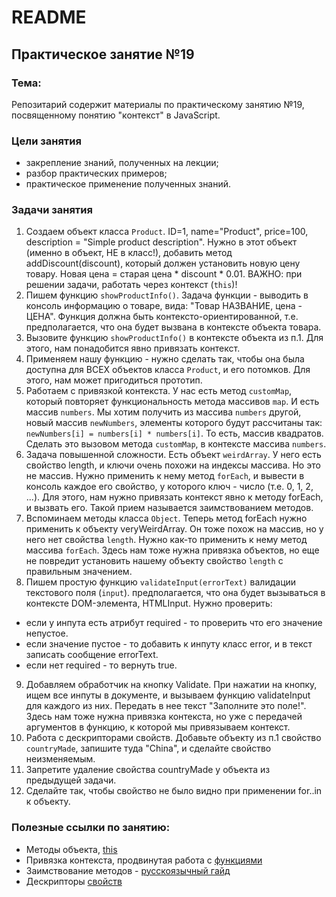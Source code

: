 # README

## Практическое занятие №19

### Тема:

Репозитарий содержит материалы по практическому занятию №19, посвященному понятию "контекст" в JavaScript.

### Цели занятия
- закрепление знаний, полученных на лекции;
- разбор практических примеров;
- практическое применение полученных знаний.

### Задачи занятия
1. Создаем объект класса `Product`. ID=1, name="Product", price=100, description = "Simple product description". Нужно в этот объект (именно в объект, НЕ в класс!), добавить метод addDiscount(discount), который должен установить новую цену товару. Новая цена = старая цена * discount * 0.01. ВАЖНО: при решении задачи, работать через контекст (`this`)!
2. Пишем функцию `showProductInfo()`. Задача функции - выводить в консоль информацию о товаре, вида: "Товар НАЗВАНИЕ, цена - ЦЕНА". Функция должна быть контексто-ориентированной, т.е. предполагается, что она будет вызвана в контексте объекта товара.
3. Вызовите функцию `showProductInfo()` в контексте объекта из п.1. Для этого, нам понадобится явно привязать контекст.
4. Применяем нашу функцию - нужно сделать так, чтобы она была доступна для ВСЕХ объектов класса `Product`, и его потомков. Для этого, нам может пригодиться прототип.
5. Работаем с привязкой контекста. У нас есть метод `customMap`, который повторяет функциональность метода массивов `map`. И есть массив `numbers`. Мы хотим получить из массива `numbers` другой, новый массив `newNumbers`, элементы которого будут рассчитаны так: `newNumbers[i] = numbers[i] * numbers[i]`. То есть, массив квадратов. Сделать это вызовом метода `customMap`, в контексте массива `numbers`.
6. Задача повышенной сложности. Есть объект `weirdArray`. У него есть свойство length, и ключи очень похожи на индексы массива. Но это не массив. Нужно применить к нему метод `forEach`, и вывести в консоль каждое его свойство, у которого ключ - число (т.е. 0, 1, 2, ...). Для этого, нам нужно привязать контекст явно к методу forEach, и вызвать его. Такой прием называется заимствованием методов.
7. Вспоминаем методы класса `Object`. Теперь метод forEach нужно применить к объекту veryWeirdArray. Он тоже похож на массив, но у него нет свойства `length`. Нужно как-то применить к нему метод массива `forEach`. Здесь нам тоже нужна привязка объектов, но еще не повредит установить нашему объекту свойство `length` с правильным значением.
8. Пишем простую функцию `validateInput(errorText)` валидации текстового поля (`input`). предполагается, что она будет вызываться в контексте DOM-элемента, HTMLInput. Нужно проверить:
 - если у инпута есть атрибут required - то проверить что его значение непустое.
 - если значение пустое - то добавить к инпуту класс error, и в текст записать сообщение errorText.
 - если нет required - то вернуть true.
9. Добавляем обработчик на кнопку Validate. При нажатии на кнопку, ищем все инпуты в документе, и вызываем функцию validateInput для каждого из них. Передать в нее текст "Заполните это поле!". Здесь нам тоже нужна привязка контекста, но уже с передачей аргументов в функцию, к которой мы привязываем контекст.
10. Работа с дескрипторами свойств. Добавьте объекту из п.1 свойство `countryMade`, запишите туда "China", и сделайте свойство неизменяемым.
11. Запретите удаление свойства countryMade у объекта из предыдущей задачи.
12. Сделайте так, чтобы свойство не было видно при применении for..in к объекту.


### Полезные ссылки по занятию:
 - Методы объекта, [this](https://learn.javascript.ru/object-methods)
 - Привязка контекста, продвинутая работа с [функциями](https://learn.javascript.ru/bind)
 - Заимствование методов - [русскоязычный гайд](https://learn.javascript.ru/call-apply-decorators#method-borrowing)
 - Дескрипторы [свойств](https://learn.javascript.ru/property-descriptors)